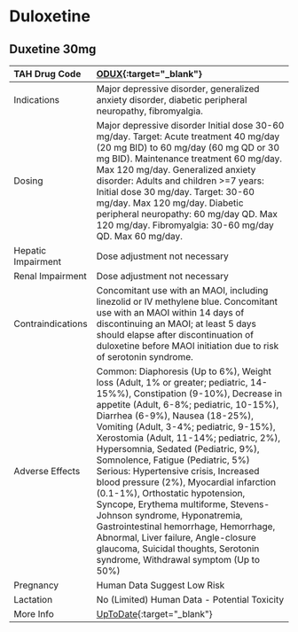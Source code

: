 # Duloxetine

## Duxetine 30mg

| TAH Drug Code      | [ODUX](https://www.tahsda.org.tw/drugs/hissearch.php?drug_code=ODUX){:target="_blank"}                                                                                                                                                                                                                                                                                                                                                                                                                                                                                                                                                                                                                                            |
|:-------------------|:----------------------------------------------------------------------------------------------------------------------------------------------------------------------------------------------------------------------------------------------------------------------------------------------------------------------------------------------------------------------------------------------------------------------------------------------------------------------------------------------------------------------------------------------------------------------------------------------------------------------------------------------------------------------------------------------------------------------------------|
| Indications        | Major depressive disorder, generalized anxiety disorder, diabetic peripheral neuropathy, fibromyalgia.                                                                                                                                                                                                                                                                                                                                                                                                                                                                                                                                                                                                                            |
| Dosing             | Major depressive disorder Initial dose 30-60 mg/day. Target: Acute treatment 40 mg/day (20 mg BID) to 60 mg/day (60 mg QD or 30 mg BID). Maintenance treatment 60 mg/day. Max 120 mg/day. Generalized anxiety disorder: Adults and children >=7 years: Initial dose 30 mg/day. Target: 30-60 mg/day. Max 120 mg/day. Diabetic peripheral neuropathy: 60 mg/day QD. Max 120 mg/day. Fibromyalgia: 30-60 mg/day QD. Max 60 mg/day.                                                                                                                                                                                                                                                                                                  |
| Hepatic Impairment | Dose adjustment not necessary                                                                                                                                                                                                                                                                                                                                                                                                                                                                                                                                                                                                                                                                                                     |
| Renal Impairment   | Dose adjustment not necessary                                                                                                                                                                                                                                                                                                                                                                                                                                                                                                                                                                                                                                                                                                     |
| Contraindications  | Concomitant use with an MAOI, including linezolid or IV methylene blue. Concomitant use with an MAOI within 14 days of discontinuing an MAOI; at least 5 days should elapse after discontinuation of duloxetine before MAOI initiation due to risk of serotonin syndrome.                                                                                                                                                                                                                                                                                                                                                                                                                                                         |
| Adverse Effects    | Common: Diaphoresis (Up to 6%), Weight loss (Adult, 1% or greater; pediatric, 14-15%%), Constipation (9-10%), Decrease in appetite (Adult, 6-8%; pediatric, 10-15%), Diarrhea (6-9%), Nausea (18-25%), Vomiting (Adult, 3-4%; pediatric, 9-15%), Xerostomia (Adult, 11-14%; pediatric, 2%), Hypersomnia, Sedated (Pediatric, 9%), Somnolence, Fatigue (Pediatric, 5%) Serious: Hypertensive crisis, Increased blood pressure (2%), Myocardial infarction (0.1-1%), Orthostatic hypotension, Syncope, Erythema multiforme, Stevens-Johnson syndrome, Hyponatremia, Gastrointestinal hemorrhage, Hemorrhage, Abnormal, Liver failure, Angle-closure glaucoma, Suicidal thoughts, Serotonin syndrome, Withdrawal symptom (Up to 50%) |
| Pregnancy          | Human Data Suggest Low Risk                                                                                                                                                                                                                                                                                                                                                                                                                                                                                                                                                                                                                                                                                                       |
| Lactation          | No (Limited) Human Data - Potential Toxicity                                                                                                                                                                                                                                                                                                                                                                                                                                                                                                                                                                                                                                                                                      |
| More Info          | [UpToDate](https://www.uptodate.com/contents/duloxetine-drug-information){:target="_blank"}                                                                                                                                                                                                                                                                                                                                                                                                                                                                                                                                                                                                                                       |

